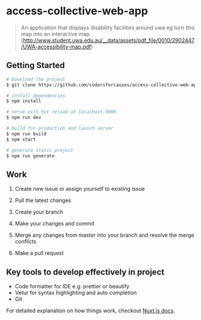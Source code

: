 # access-collective-web-app

> An application that displays disability facilities around uwa 
eg turn this map into an interactive map (http://www.student.uwa.edu.au/__data/assets/pdf_file/0010/2902447/UWA-accessibility-map.pdf)

## Getting Started

``` bash
# Download the project
$ git clone https://github.com/codersforcauses/access-collective-web-app.git

# install dependencies
$ npm install

# serve with hot reload at localhost:3000
$ npm run dev

# build for production and launch server
$ npm run build
$ npm start

# generate static project
$ npm run generate
```

## Work

1. Create new issue or assign yourself to existing issue

2. Pull the latest changes

3. Create your branch

4. Make your changes and commit

5. Merge any changes from master into your branch and resolve the merge conflicts

6. Make a pull request 

## Key tools to develop effectively in project
* Code formatter for IDE e.g. prettier or beautify
* Vetur for syntax highlighting and auto completion
* Git

For detailed explanation on how things work, checkout [Nuxt.js docs](https://nuxtjs.org).
